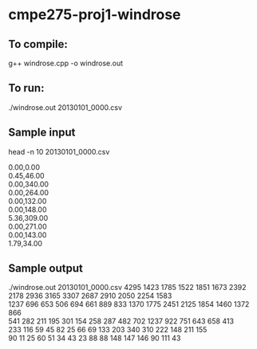 # cmpe275-proj1-windrose

## To compile:
g++ windrose.cpp -o windrose.out

## To run:
./windrose.out 20130101_0000.csv

## Sample input
head -n 10 20130101_0000.csv

0.00,0.00  
0.45,46.00  
0.00,340.00  
0.00,264.00  
0.00,132.00  
0.00,148.00  
5.36,309.00  
0.00,271.00  
0.00,143.00  
1.79,34.00  

## Sample output
./windrose.out 20130101_0000.csv 
4295 1423 1785 1522 1851 1673 2392 2178 2936 3165 3307 2687 2910 2050 2254 1583  
1237 696 653 506 694 661 889 833 1370 1775 2451 2125 1854 1460 1372 866  
541 282 211 195 301 154 258 287 482 702 1237 922 751 643 658 413  
233 116 59 45 82 25 66 69 133 203 340 310 222 148 211 155  
90 11 25 60 51 34 43 23 88 88 148 147 146 90 111 43  

 
